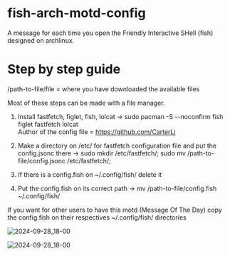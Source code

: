 # fish-arch-motd-config
A message for each time you open the Friendly Interactive SHell (fish) designed on archlinux.

# Step by step guide
/path-to-file/file = where you have downloaded the available files 

Most of these steps can be made with a file manager.

1. Install fastfetch, figlet, fish, lolcat -> sudo pacman -S --noconfirm fish figlet fastfetch lolcat   
Author of the config file = https://github.com/CarterLi

2. Make a directory on /etc/ for fastfetch configuration file and put the config.jsonc there -> sudo mkdir /etc/fastfetch/; sudo mv /path-to-file/config.jsonc /etc/fastfetch/;

3. If there is a config.fish on ~/.config/fish/ delete it

4. Put the config.fish on its correct path -> mv /path-to-file/config.fish ~/.config/fish/


If you want for other users to have this motd (Message Of The Day) copy the config.fish on their respectives ~/.config/fish/ directories 

![2024-09-28_18-00](https://github.com/user-attachments/assets/71298fb7-35d2-4351-870e-97c8585256fb)

![2024-09-28_18-00](https://github.com/user-attachments/assets/796dcac2-ad9c-4c61-b6f1-31d8d33c318c)



